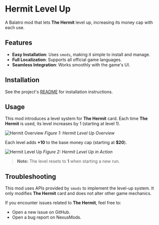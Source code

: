 # Hermit Level Up

A Balatro mod that lets **The Hermit** level up, increasing its money cap with each use.

## Features

- **Easy Installation**: Uses `smods`, making it simple to install and manage.
- **Full Localization**: Supports all official game languages.
- **Seamless Integration**: Works smoothly with the game's UI.

## Installation

See the project's [README](https://github.com/LnxFCA/balatro-mods#readme) for installation instructions.

## Usage

This mod introduces a level system for **The Hermit** card.
Each time **The Hermit** is used, its level increases by 1 (starting at level 1).

![Hermit Overview](https://raw.githubusercontent.com/LnxFCA/balatro-mods/refs/heads/main/hermit-level-up/images/hlu_overview.png)
*Figure 1: Hermit Level Up Overview*

Each level adds **+10** to the base money cap (starting at **$20**).

![Hermit Level Up](https://raw.githubusercontent.com/LnxFCA/balatro-mods/refs/heads/main/hermit-level-up/images/hlu_levelup.png)
*Figure 2: Hermit Level Up in Action*

> **Note:** The level resets to **1** when starting a new run.

## Troubleshooting

This mod uses APIs provided by `smods` to implement the level-up system.
It only modifies **The Hermit** card and does not alter other game mechanics.

If you encounter issues related to **The Hermit**, feel free to:
- Open a new issue on GitHub.
- Open a bug report on NexusMods.
